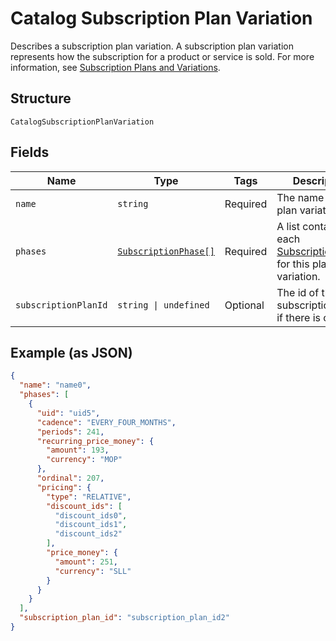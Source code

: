 
# Catalog Subscription Plan Variation

Describes a subscription plan variation. A subscription plan variation represents how the subscription for a product or service is sold.
For more information, see [Subscription Plans and Variations](https://developer.squareup.com/docs/subscriptions-api/plans-and-variations).

## Structure

`CatalogSubscriptionPlanVariation`

## Fields

| Name | Type | Tags | Description |
|  --- | --- | --- | --- |
| `name` | `string` | Required | The name of the plan variation. |
| `phases` | [`SubscriptionPhase[]`](../../doc/models/subscription-phase.md) | Required | A list containing each [SubscriptionPhase](entity:SubscriptionPhase) for this plan variation. |
| `subscriptionPlanId` | `string \| undefined` | Optional | The id of the subscription plan, if there is one. |

## Example (as JSON)

```json
{
  "name": "name0",
  "phases": [
    {
      "uid": "uid5",
      "cadence": "EVERY_FOUR_MONTHS",
      "periods": 241,
      "recurring_price_money": {
        "amount": 193,
        "currency": "MOP"
      },
      "ordinal": 207,
      "pricing": {
        "type": "RELATIVE",
        "discount_ids": [
          "discount_ids0",
          "discount_ids1",
          "discount_ids2"
        ],
        "price_money": {
          "amount": 251,
          "currency": "SLL"
        }
      }
    }
  ],
  "subscription_plan_id": "subscription_plan_id2"
}
```

